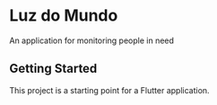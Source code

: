 # Luz do Mundo

An application for monitoring people in need

## Getting Started

This project is a starting point for a Flutter application.
